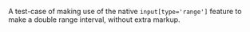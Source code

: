 A test-case of making use of the native `input[type='range']`
feature to make a double range interval, without extra markup.
